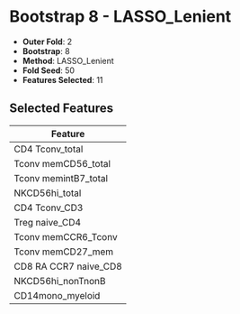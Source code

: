 # Bootstrap 8 - LASSO_Lenient

- **Outer Fold**: 2
- **Bootstrap**: 8
- **Method**: LASSO_Lenient
- **Fold Seed**: 50
- **Features Selected**: 11

## Selected Features

| Feature |
|---------|
| CD4 Tconv_total |
| Tconv memCD56_total |
| Tconv memintB7_total |
| NKCD56hi_total |
| CD4 Tconv_CD3 |
| Treg naive_CD4 |
| Tconv memCCR6_Tconv |
| Tconv memCD27_mem |
| CD8 RA CCR7 naive_CD8 |
| NKCD56hi_nonTnonB |
| CD14mono_myeloid |
